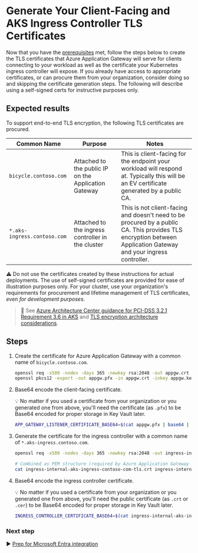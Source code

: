 # Generate Your Client-Facing and AKS Ingress Controller TLS Certificates

Now that you have the [prerequisites](./01-prerequisites.md) met, follow the steps below to create the TLS certificates that Azure Application Gateway will serve for clients connecting to your workload as well as the certificate your Kubernetes ingress controller will expose. If you already have access to appropriate certificates, or can procure them from your organization, consider doing so and skipping the certificate generation steps. The following will describe using a self-signed certs for instructive purposes only.

## Expected results

To support end-to-end TLS encryption, the following TLS certificates are procured.

| Common Name                 | Purpose                                          | Notes |
|-----------------------------|--------------------------------------------------|-------|
| `bicycle.contoso.com`       | Attached to the public IP on the Application Gateway | This is client-facing for the endpoint your workload will respond at. Typically this will be an EV certificate generated by a public CA. |
| `*.aks-ingress.contoso.com` | Attached to the ingress controller in the cluster    | This is not client-facing and doesn't need to be procured by a public CA. This provides TLS encryption between Application Gateway and your ingress controller. |

:warning: Do not use the certificates created by these instructions for actual deployments. The use of self-signed certificates are provided for ease of illustration purposes only. For your cluster, use your organization's requirements for procurement and lifetime management of TLS certificates, _even for development purposes_.

> :notebook: See [Azure Architecture Center guidance for PCI-DSS 3.2.1 Requirement 3.6 in AKS](https://learn.microsoft.com/azure/architecture/reference-architectures/containers/aks-pci/aks-pci-data#requirement-36) and [TLS encryption architecture considerations](https://learn.microsoft.com/azure/architecture/reference-architectures/containers/aks-pci/aks-pci-ra-code-assets#tls-encryption).

## Steps

1. Create the certificate for Azure Application Gateway with a common name of `bicycle.contoso.com`.

   ```bash
   openssl req -x509 -nodes -days 365 -newkey rsa:2048 -out appgw.crt -keyout appgw.key -subj "/CN=bicycle.contoso.com/O=Contoso Bicycle" -addext "subjectAltName = DNS:bicycle.contoso.com" -addext "keyUsage = digitalSignature" -addext "extendedKeyUsage = serverAuth"
   openssl pkcs12 -export -out appgw.pfx -in appgw.crt -inkey appgw.key -passout pass:
   ```

1. Base64 encode the client-facing certificate.

   :bulb: No matter if you used a certificate from your organization or you generated one from above, you'll need the certificate (as `.pfx`) to be Base64 encoded for proper storage in Key Vault later.

   ```bash
   APP_GATEWAY_LISTENER_CERTIFICATE_BASE64=$(cat appgw.pfx | base64 | tr -d '\n')
   ```

1. Generate the certificate for the ingress controller with a common name of `*.aks-ingress.contoso.com`.

   ```bash
   openssl req -x509 -nodes -days 365 -newkey rsa:2048 -out ingress-internal-aks-ingress-contoso-com-tls.crt -keyout ingress-internal-aks-ingress-contoso-com-tls.key -subj "/CN=*.aks-ingress.contoso.com/O=Contoso AKS Ingress"

   # Combined as PEM structure (required by Azure Application Gateway for backend pools)
   cat ingress-internal-aks-ingress-contoso-com-tls.crt ingress-internal-aks-ingress-contoso-com-tls.key > ingress-internal-aks-ingress-contoso-com-tls.pem
   ```

1. Base64 encode the ingress controller certificate.

   :bulb: No matter if you used a certificate from your organization or you generated one from above, you'll need the public certificate (as `.crt` or `.cer`) to be Base64 encoded for proper storage in Key Vault later.

   ```bash
   INGRESS_CONTROLLER_CERTIFICATE_BASE64=$(cat ingress-internal-aks-ingress-contoso-com-tls.crt | base64 | tr -d '\n')
   ```

### Next step

:arrow_forward: [Prep for Microsoft Entra integration](./03-auth.md)
